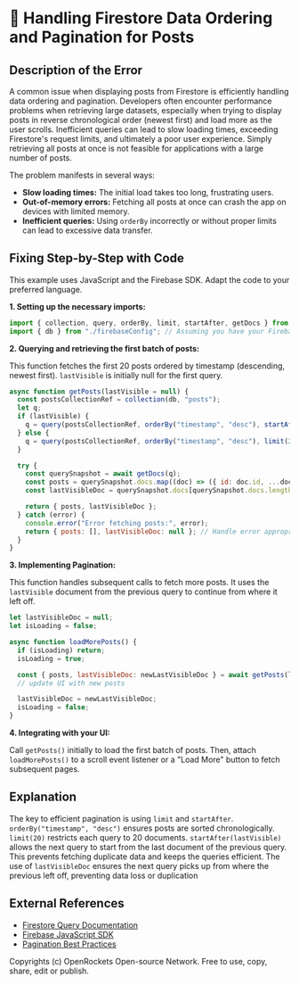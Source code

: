 # 🐞 Handling Firestore Data Ordering and Pagination for Posts


## Description of the Error

A common issue when displaying posts from Firestore is efficiently handling data ordering and pagination.  Developers often encounter performance problems when retrieving large datasets, especially when trying to display posts in reverse chronological order (newest first) and load more as the user scrolls.  Inefficient queries can lead to slow loading times, exceeding Firestore's request limits, and ultimately a poor user experience.  Simply retrieving all posts at once is not feasible for applications with a large number of posts.

The problem manifests in several ways:

* **Slow loading times:** The initial load takes too long, frustrating users.
* **Out-of-memory errors:**  Fetching all posts at once can crash the app on devices with limited memory.
* **Inefficient queries:**  Using `orderBy` incorrectly or without proper limits can lead to excessive data transfer.


## Fixing Step-by-Step with Code

This example uses JavaScript and the Firebase SDK.  Adapt the code to your preferred language.

**1. Setting up the necessary imports:**

```javascript
import { collection, query, orderBy, limit, startAfter, getDocs } from "firebase/firestore";
import { db } from "./firebaseConfig"; // Assuming you have your Firebase config set up
```

**2.  Querying and retrieving the first batch of posts:**

This function fetches the first 20 posts ordered by timestamp (descending, newest first). `lastVisible` is initially null for the first query.

```javascript
async function getPosts(lastVisible = null) {
  const postsCollectionRef = collection(db, "posts");
  let q;
  if (lastVisible) {
    q = query(postsCollectionRef, orderBy("timestamp", "desc"), startAfter(lastVisible), limit(20));
  } else {
    q = query(postsCollectionRef, orderBy("timestamp", "desc"), limit(20));
  }

  try {
    const querySnapshot = await getDocs(q);
    const posts = querySnapshot.docs.map((doc) => ({ id: doc.id, ...doc.data() }));
    const lastVisibleDoc = querySnapshot.docs[querySnapshot.docs.length -1];

    return { posts, lastVisibleDoc };
  } catch (error) {
    console.error("Error fetching posts:", error);
    return { posts: [], lastVisibleDoc: null }; // Handle error appropriately
  }
}
```

**3.  Implementing Pagination:**

This function handles subsequent calls to fetch more posts. It uses the `lastVisible` document from the previous query to continue from where it left off.

```javascript
let lastVisibleDoc = null;
let isLoading = false;

async function loadMorePosts() {
  if (isLoading) return;
  isLoading = true;

  const { posts, lastVisibleDoc: newLastVisibleDoc } = await getPosts(lastVisibleDoc);
  // update UI with new posts

  lastVisibleDoc = newLastVisibleDoc;
  isLoading = false;
}
```

**4.  Integrating with your UI:**

Call `getPosts()` initially to load the first batch of posts.  Then, attach `loadMorePosts()` to a scroll event listener or a "Load More" button to fetch subsequent pages.


## Explanation

The key to efficient pagination is using `limit` and `startAfter`. `orderBy("timestamp", "desc")` ensures posts are sorted chronologically. `limit(20)` restricts each query to 20 documents. `startAfter(lastVisible)` allows the next query to start from the last document of the previous query.  This prevents fetching duplicate data and keeps the queries efficient. The use of `lastVisibleDoc` ensures the next query picks up from where the previous left off, preventing data loss or duplication


## External References

* [Firestore Query Documentation](https://firebase.google.com/docs/firestore/query-data/queries)
* [Firebase JavaScript SDK](https://firebase.google.com/docs/web/setup)
* [Pagination Best Practices](https://firebase.google.com/docs/firestore/query-data/pagination)


Copyrights (c) OpenRockets Open-source Network. Free to use, copy, share, edit or publish.

